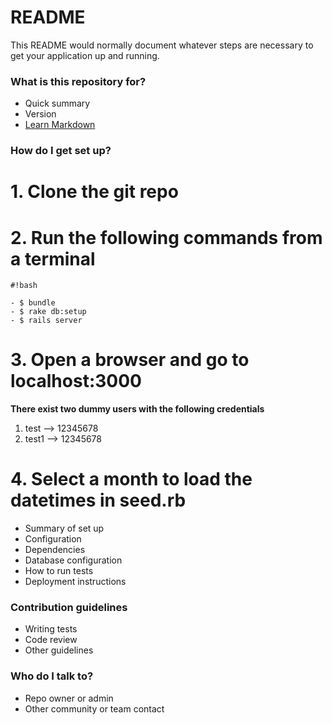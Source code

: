 # README #

This README would normally document whatever steps are necessary to get your application up and running.

### What is this repository for? ###

* Quick summary
* Version
* [Learn Markdown](https://bitbucket.org/tutorials/markdowndemo)

### How do I get set up? ###

# 1. Clone the git repo #
# 2. Run the following commands from a terminal #

```
#!bash

- $ bundle
- $ rake db:setup
- $ rails server
```

# 3. Open a browser and go to localhost:3000 #

**There exist two dummy users with the following credentials**

1. test --> 12345678
1. test1 --> 12345678

# 4. Select a month to load the datetimes in seed.rb #

* Summary of set up
* Configuration
* Dependencies
* Database configuration
* How to run tests
* Deployment instructions

### Contribution guidelines ###

* Writing tests
* Code review
* Other guidelines

### Who do I talk to? ###

* Repo owner or admin
* Other community or team contact